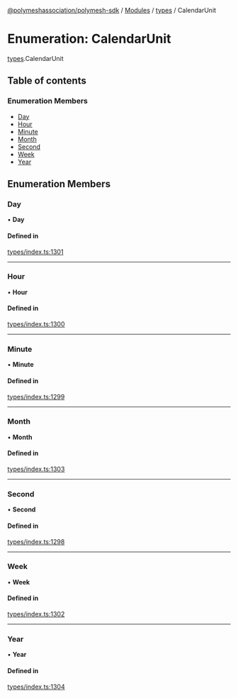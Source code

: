[@polymeshassociation/polymesh-sdk](../README.md) / [Modules](../modules.md) / [types](../modules/types.md) / CalendarUnit

# Enumeration: CalendarUnit

[types](../modules/types.md).CalendarUnit

## Table of contents

### Enumeration Members

- [Day](types.CalendarUnit.md#day)
- [Hour](types.CalendarUnit.md#hour)
- [Minute](types.CalendarUnit.md#minute)
- [Month](types.CalendarUnit.md#month)
- [Second](types.CalendarUnit.md#second)
- [Week](types.CalendarUnit.md#week)
- [Year](types.CalendarUnit.md#year)

## Enumeration Members

### Day

• **Day**

#### Defined in

[types/index.ts:1301](https://github.com/PolymathNetwork/polymesh-sdk/blob/31dfa0dc/src/types/index.ts#L1301)

___

### Hour

• **Hour**

#### Defined in

[types/index.ts:1300](https://github.com/PolymathNetwork/polymesh-sdk/blob/31dfa0dc/src/types/index.ts#L1300)

___

### Minute

• **Minute**

#### Defined in

[types/index.ts:1299](https://github.com/PolymathNetwork/polymesh-sdk/blob/31dfa0dc/src/types/index.ts#L1299)

___

### Month

• **Month**

#### Defined in

[types/index.ts:1303](https://github.com/PolymathNetwork/polymesh-sdk/blob/31dfa0dc/src/types/index.ts#L1303)

___

### Second

• **Second**

#### Defined in

[types/index.ts:1298](https://github.com/PolymathNetwork/polymesh-sdk/blob/31dfa0dc/src/types/index.ts#L1298)

___

### Week

• **Week**

#### Defined in

[types/index.ts:1302](https://github.com/PolymathNetwork/polymesh-sdk/blob/31dfa0dc/src/types/index.ts#L1302)

___

### Year

• **Year**

#### Defined in

[types/index.ts:1304](https://github.com/PolymathNetwork/polymesh-sdk/blob/31dfa0dc/src/types/index.ts#L1304)
